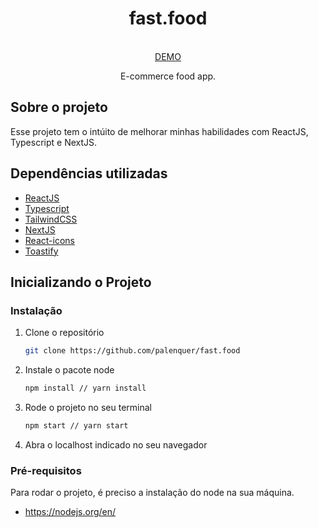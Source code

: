 <p align="center">
  <h1 align="center">fast.food</h1>
  
  <p align="center">
    <br />
    <a href="https://fast-food-psi.vercel.app">DEMO</a>
  </p>
  <p align="center">E-commerce food app.</p>
</p>

<h2>Sobre o projeto</h2>


Esse projeto tem o intúito de melhorar minhas habilidades com ReactJS, Typescript e NextJS.

<h2>Dependências utilizadas</h2>

* [ReactJS](https://pt-br.reactjs.org)
* [Typescript](https://www.typescriptlang.org)
* [TailwindCSS](https://tailwindcss.com)
* [NextJS](https://nextjs.org)
* [React-icons](https://react-icons.github.io/react-icons/)
* [Toastify](https://fkhadra.github.io/react-toastify/introduction)

## Inicializando o Projeto

### Instalação

1. Clone o repositório
   ```sh
   git clone https://github.com/palenquer/fast.food
   ```
2. Instale o pacote node
   ```sh
   npm install // yarn install
   ```
3. Rode o projeto no seu terminal
    ```sh
   npm start // yarn start
   ```
4. Abra o localhost indicado no seu navegador

### Pré-requisitos

Para rodar o projeto, é preciso a instalação do node na sua máquina.

* https://nodejs.org/en/
